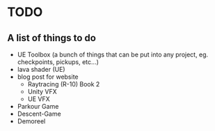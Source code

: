# TODO
A list of things to do
---
* UE Toolbox (a bunch of things that can be put into any project, eg. checkpoints, pickups, etc...)
* lava shader (UE)
* blog post for website
  * Raytracing (R-10) Book 2
  * Unity VFX
  * UE VFX
* Parkour Game
* Descent-Game
* Demoreel
